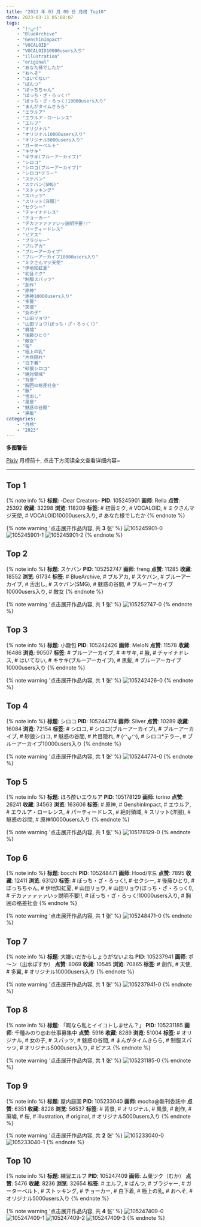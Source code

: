 ```yaml
---
title: "2023 年 03 月 09 日 月榜 Top10"
date: 2023-03-11 05:08:07
tags:
    - "(◠ڼ◠)"
    - "BlueArchive"
    - "GenshinImpact"
    - "VOCALOID"
    - "VOCALOID10000users入り"
    - "illustration"
    - "original"
    - "あなた様でしたか"
    - "おへそ"
    - "はいてない"
    - "ぱんつ"
    - "ぼっちちゃん"
    - "ぼっち・ざ・ろっく!"
    - "ぼっち・ざ・ろっく!10000users入り"
    - "まんがタイムきらら"
    - "エウルア"
    - "エウルア・ローレンス"
    - "エルフ"
    - "オリジナル"
    - "オリジナル10000users入り"
    - "オリジナル5000users入り"
    - "ガーターベルト"
    - "キサキ"
    - "キサキ(ブルーアーカイブ)"
    - "シロコ"
    - "シロコ(ブルーアーカイブ)"
    - "シロコ*テラー"
    - "スケバン"
    - "スケバン(SMG)"
    - "ストッキング"
    - "スパッツ"
    - "スリット(洋服)"
    - "セクシー"
    - "チャイナドレス"
    - "チョーカー"
    - "デカァァァァァいッ説明不要!!"
    - "パーティードレス"
    - "ピアス"
    - "ブラジャー"
    - "ブルアカ"
    - "ブルーアーカイブ"
    - "ブルーアーカイブ10000users入り"
    - "ミクさんマジ天使"
    - "伊地知虹夏"
    - "初音ミク"
    - "制服スパッツ"
    - "創作"
    - "原神"
    - "原神10000users入り"
    - "多翼"
    - "天使"
    - "女の子"
    - "山田リョウ"
    - "山田リョウ(ぼっち・ざ・ろっく!)"
    - "廃墟"
    - "後藤ひとり"
    - "敵女"
    - "桜"
    - "極上の乳"
    - "片目隠れ"
    - "白下着"
    - "砂狼シロコ"
    - "絶対領域"
    - "背景"
    - "胸囲の格差社会"
    - "腋"
    - "舌出し"
    - "風景"
    - "魅惑の谷間"
    - "黒髪"
categories:
    - "月榜"
    - "2023"
---
```


<i class="fa fa-triangle-exclamation"></i>**多图警告**<i class="fa fa-triangle-exclamation"></i>

[Pixiv](https://www.pixiv.net/) 月榜前十, 点击下方阅读全文查看详细内容~

<!-- more -->

---

## Top 1

{% note info %}
**标题**: -Dear Creators-
**PID**: 105245901 **画师**: Rella
**点赞**: 25392 **收藏**: 32298 **浏览**: 118209
**标签**: # 初音ミク, # VOCALOID, # ミクさんマジ天使, # VOCALOID10000users入り, # あなた様でしたか
{% endnote %}

{% note warning '点击展开作品内容, 共 **3** 张' %}
![105245901-0](https://i.pixiv.re/img-original/img/2023/02/10/16/39/04/105245901_p0.jpg)
![105245901-1](https://i.pixiv.re/img-original/img/2023/02/10/16/39/04/105245901_p1.jpg)
![105245901-2](https://i.pixiv.re/img-original/img/2023/02/10/16/39/04/105245901_p2.jpg)
{% endnote %}

## Top 2

{% note info %}
**标题**: スケバン
**PID**: 105252747 **画师**: freng
**点赞**: 11285 **收藏**: 18552 **浏览**: 61734
**标签**: # BlueArchive, # ブルアカ, # スケバン, # ブルーアーカイブ, # 舌出し, # スケバン(SMG), # 魅惑の谷間, # ブルーアーカイブ10000users入り, # 敵女
{% endnote %}

{% note warning '点击展开作品内容, 共 **1** 张' %}
![105252747-0](https://i.pixiv.re/img-original/img/2023/02/10/20/55/50/105252747_p0.png)
{% endnote %}

## Top 3

{% note info %}
**标题**: 小籠包
**PID**: 105242426 **画师**: MeIoN
**点赞**: 11578 **收藏**: 16486 **浏览**: 90507
**标签**: # ブルーアーカイブ, # キサキ, # 腋, # チャイナドレス, # はいてない, # キサキ(ブルーアーカイブ), # 黒髪, # ブルーアーカイブ10000users入り
{% endnote %}

{% note warning '点击展开作品内容, 共 **1** 张' %}
![105242426-0](https://i.pixiv.re/img-original/img/2023/02/10/13/35/49/105242426_p0.jpg)
{% endnote %}

## Top 4

{% note info %}
**标题**: シロコ
**PID**: 105244774 **画师**: Silver
**点赞**: 10289 **收藏**: 16084 **浏览**: 72154
**标签**: # シロコ, # シロコ(ブルーアーカイブ), # ブルーアーカイブ, # 砂狼シロコ, # 魅惑の谷間, # 片目隠れ, # (◠ڼ◠), # シロコ*テラー, # ブルーアーカイブ10000users入り
{% endnote %}

{% note warning '点击展开作品内容, 共 **1** 张' %}
![105244774-0](https://i.pixiv.re/img-original/img/2023/02/10/15/37/59/105244774_p0.jpg)
{% endnote %}

## Top 5

{% note info %}
**标题**: ほろ酔いエウルア
**PID**: 105178129 **画师**: torino
**点赞**: 26241 **收藏**: 34563 **浏览**: 163606
**标签**: # 原神, # GenshinImpact, # エウルア, # エウルア・ローレンス, # パーティードレス, # 絶対領域, # スリット(洋服), # 魅惑の谷間, # 原神10000users入り
{% endnote %}

{% note warning '点击展开作品内容, 共 **1** 张' %}
![105178129-0](https://i.pixiv.re/img-original/img/2023/02/08/00/00/29/105178129_p0.jpg)
{% endnote %}

## Top 6

{% note info %}
**标题**: bocchi
**PID**: 105248471 **画师**: Hood/후드
**点赞**: 7895 **收藏**: 12411 **浏览**: 63120
**标签**: # ぼっち・ざ・ろっく!, # セクシー, # 後藤ひとり, # ぼっちちゃん, # 伊地知虹夏, # 山田リョウ, # 山田リョウ(ぼっち・ざ・ろっく!), # デカァァァァァいッ説明不要!!, # ぼっち・ざ・ろっく!10000users入り, # 胸囲の格差社会
{% endnote %}

{% note warning '点击展开作品内容, 共 **1** 张' %}
![105248471-0](https://i.pixiv.re/img-original/img/2023/02/10/18/28/13/105248471_p0.png)
{% endnote %}

## Top 7

{% note info %}
**标题**: 大嫌いだからしょうがないよね
**PID**: 105237941 **画师**: ポ～ン（出水ぽすか）
**点赞**: 8069 **收藏**: 10545 **浏览**: 70865
**标签**: # 創作, # 天使, # 多翼, # オリジナル10000users入り
{% endnote %}

{% note warning '点击展开作品内容, 共 **1** 张' %}
![105237941-0](https://i.pixiv.re/img-original/img/2023/02/10/07/30/01/105237941_p0.jpg)
{% endnote %}

## Top 8

{% note info %}
**标题**: 「暇なら私とイイコトしません？」
**PID**: 105231185 **画师**: 千種みのり@お仕事募集中
**点赞**: 5916 **收藏**: 8289 **浏览**: 51004
**标签**: # オリジナル, # 女の子, # スパッツ, # 魅惑の谷間, # まんがタイムきらら, # 制服スパッツ, # オリジナル5000users入り, # ピアス
{% endnote %}

{% note warning '点击展开作品内容, 共 **1** 张' %}
![105231185-0](https://i.pixiv.re/img-original/img/2023/02/10/00/03/31/105231185_p0.jpg)
{% endnote %}

## Top 9

{% note info %}
**标题**: 屋内庭園
**PID**: 105233040 **画师**: mocha@新刊委託中
**点赞**: 6351 **收藏**: 8228 **浏览**: 56537
**标签**: # 背景, # オリジナル, # 風景, # 創作, # 廃墟, # 桜, # illustration, # original, # オリジナル5000users入り
{% endnote %}

{% note warning '点击展开作品内容, 共 **2** 张' %}
![105233040-0](https://i.pixiv.re/img-original/img/2023/02/10/01/00/57/105233040_p0.png)
![105233040-1](https://i.pixiv.re/img-original/img/2023/02/10/01/00/57/105233040_p1.png)
{% endnote %}

## Top 10

{% note info %}
**标题**: 練習エルフ
**PID**: 105247409 **画师**: ム菓ツク（むか）
**点赞**: 5476 **收藏**: 8236 **浏览**: 32654
**标签**: # エルフ, # ぱんつ, # ブラジャー, # ガーターベルト, # ストッキング, # チョーカー, # 白下着, # 極上の乳, # おへそ, # オリジナル5000users入り
{% endnote %}

{% note warning '点击展开作品内容, 共 **4** 张' %}
![105247409-0](https://i.pixiv.re/img-original/img/2023/02/10/23/18/28/105247409_p0.jpg)
![105247409-1](https://i.pixiv.re/img-original/img/2023/02/10/23/18/28/105247409_p1.jpg)
![105247409-2](https://i.pixiv.re/img-original/img/2023/02/10/23/18/28/105247409_p2.jpg)
![105247409-3](https://i.pixiv.re/img-original/img/2023/02/10/23/18/28/105247409_p3.jpg)
{% endnote %}
